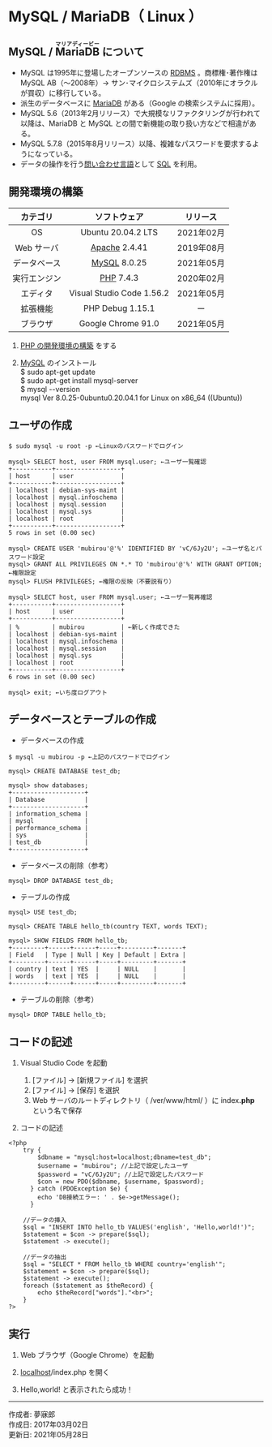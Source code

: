 # MySQL / MariaDB（ Linux ）

## MySQL / <ruby>MariaDB<rt>マリアディービー</rt></ruby> について

* MySQL は1995年に登場したオープンソースの [RDBMS](http://bit.ly/2lunAUm) 。商標権･著作権は MySQL AB（〜2008年）→ サン･マイクロシステムズ（2010年にオラクルが買収）に移行している。
* 派生のデータベースに [MariaDB](https://ja.wikipedia.org/wiki/MariaDB) がある（Google の検索システムに採用）。
* MySQL 5.6（2013年2月リリース）で大規模なリファクタリングが行われて以降は、MariaDB と MySQL との間で新機能の取り扱い方などで相違がある。
* MySQL 5.7.8（2015年8月リリース）以降、複雑なパスワードを要求するようになっている。
*  データの操作を行う[問い合わせ言語](http://bit.ly/2mvUUPR)として [SQL](https://ja.wikipedia.org/wiki/SQL) を利用。

## 開発環境の構築

|カテゴリ|ソフトウェア|リリース|
|:--:|:--:|:--:|
|OS|Ubuntu 20.04.2 LTS|2021年02月|
|Web サーバ|[Apache](https://ja.wikipedia.org/wiki/Apache_HTTP_Server) 2.4.41|2019年08月|
|データベース|[MySQL](https://ja.wikipedia.org/wiki/MySQL) 8.0.25|2021年05月|
|実行エンジン|[PHP](https://ja.wikipedia.org/wiki/PHP:_Hypertext_Preprocessor) 7.4.3|2020年02月|
|エディタ|Visual Studio Code 1.56.2|2021年05月|
|拡張機能|PHP Debug 1.15.1|ー|
|ブラウザ|Google Chrome 91.0|2021年05月|

1. [PHP の開発環境の構築](https://github.com/mubirou/HelloWorld/blob/master/languages/PHP/PHP_linux.md) をする

1. [MySQL](https://ja.wikipedia.org/wiki/MySQL) のインストール  
    $ sudo apt-get update  
    $ sudo apt-get install mysql-server  
    $ mysql --version  
    mysql  Ver 8.0.25-0ubuntu0.20.04.1 for Linux on x86_64 ((Ubuntu))

## ユーザの作成

```
$ sudo mysql -u root -p ←Linuxのパスワードでログイン

mysql> SELECT host, user FROM mysql.user; ←ユーザ一覧確認
+-----------+------------------+
| host      | user             |
+-----------+------------------+
| localhost | debian-sys-maint |
| localhost | mysql.infoschema |
| localhost | mysql.session    |
| localhost | mysql.sys        |
| localhost | root             |
+-----------+------------------+
5 rows in set (0.00 sec)

mysql> CREATE USER 'mubirou'@'%' IDENTIFIED BY 'vC/6Jy2U'; ←ユーザ名とパスワード設定
mysql> GRANT ALL PRIVILEGES ON *.* TO 'mubirou'@'%' WITH GRANT OPTION; ←権限設定
mysql> FLUSH PRIVILEGES; ←権限の反映（不要説有り）

mysql> SELECT host, user FROM mysql.user; ←ユーザ一覧再確認
+-----------+------------------+
| host      | user             |
+-----------+------------------+
| %         | mubirou          | ←新しく作成できた
| localhost | debian-sys-maint |
| localhost | mysql.infoschema |
| localhost | mysql.session    |
| localhost | mysql.sys        |
| localhost | root             |
+-----------+------------------+
6 rows in set (0.00 sec)

mysql> exit; ←いち度ログアウト
```

## データベースとテーブルの作成

* データベースの作成
```
$ mysql -u mubirou -p ←上記のパスワードでログイン

mysql> CREATE DATABASE test_db;

mysql> show databases;
+--------------------+
| Database           |
+--------------------+
| information_schema |
| mysql              |
| performance_schema |
| sys                |
| test_db            |
+--------------------+
```

* データベースの削除（参考）
```
mysql> DROP DATABASE test_db;
```

* テーブルの作成
```
mysql> USE test_db;

mysql> CREATE TABLE hello_tb(country TEXT, words TEXT);

mysql> SHOW FIELDS FROM hello_tb;
+---------+------+------+-----+---------+-------+
| Field   | Type | Null | Key | Default | Extra |
+---------+------+------+-----+---------+-------+
| country | text | YES  |     | NULL    |       |
| words   | text | YES  |     | NULL    |       |
+---------+------+------+-----+---------+-------+
```

* テーブルの削除（参考）
```
mysql> DROP TABLE hello_tb;
```

## コードの記述

1. Visual Studio Code を起動
    1. [ファイル] → [新規ファイル] を選択
    1. [ファイル] → [保存] を選択
    1. Web サーバのルートディレクトリ（ /ver/www/html/ ）に index<b>.php</b> という名で保存  

1. コードの記述
```
<?php
    try {
        $dbname = "mysql:host=localhost;dbname=test_db";
        $username = "mubirou"; //上記で設定したユーザ
        $password = "vC/6Jy2U"; //上記で設定したパスワード
        $con = new PDO($dbname, $username, $password);
      } catch (PDOException $e) {
        echo 'DB接続エラー: ' . $e->getMessage();
      }
    
    //データの挿入
    $sql = "INSERT INTO hello_tb VALUES('english', 'Hello,world!')";
    $statement = $con -> prepare($sql);
    $statement -> execute();

    //データの抽出
    $sql = "SELECT * FROM hello_tb WHERE country='english'";
    $statement = $con -> prepare($sql);
    $statement -> execute();
    foreach ($statement as $theRecord) {
        echo $theRecord["words"]."<br>";
    }
?>
```

## 実行

1. Web ブラウザ（Google Chrome）を起動

1. [localhost](https://ja.wikipedia.org/wiki/Localhost)/index.php を開く

1. Hello,world! と表示されたら成功！

***
作成者: 夢寐郎  
作成日: 2017年03月02日  
更新日: 2021年05月28日